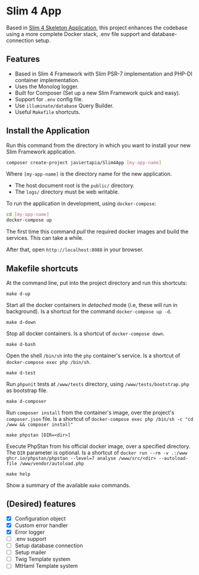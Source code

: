 # Slim 4 App

Based in [Slim 4 Skeleton Application](https://github.com/slimphp/Slim-Skeleton), this project enhances the codebase using a more complete Docker stack, .env file support and database-connection setup.

## Features

* Based in Slim 4 Framework with Slim PSR-7 implementation and PHP-DI container implementation.
* Uses the Monolog logger.
* Built for Composer (Set up a new Slim Framework quick and easy).
* Support for `.env` config file.
* Use `illuminate/database` Query Builder.
* Useful `Makefile` shortcuts.

## Install the Application

Run this command from the directory in which you want to install your new Slim Framework application.

```bash
composer create-project javiertapia/Slim4App [my-app-name]
```

Where `[my-app-name]` is the directory name for the new application.

* The host document root is the `public/` directory.
* The `logs/` directory must be web writable.

To run the application in development, using `docker-compose`: 

```bash
cd [my-app-name]
docker-compose up
```

The first time this command _pull_ the required docker images and build the services. This can take a while.

After that, open `http://localhost:8088` in your browser.

## Makefile shortcuts

At the command line, put into the project directory and run this shortcuts:

`make d-up`

Start all the docker containers in _detached_ mode (i.e, these will run in background).
Is a shortcut for the command `docker-compose up -d`.

`make d-down`

Stop all docker containers. Is a shortcut of `docker-compose down`.

`make d-bash`

Open the shell `/bin/sh` into the `php` container's service. Is a shortcut of `docker-compose exec php /bin/sh`.

`make d-test`

Run `phpunit` tests at `/www/tests` directory, using `/www/tests/bootstrap.php` as bootstrap file.

`make d-composer`

Run `composer install` from the container's image, over the project's `composer.json` file.
Is a shortcut of `docker-compose exec php /bin/sh -c "cd /www && composer install"`

`make phpstan [DIR=<dir>]`

Execute PhpStan from his official docker image, over a specified directory. The `DIR` parameter is optional.
Is a shortcut of 
`docker run --rm -v .:/www ghcr.io/phpstan/phpstan --level=7 analyse /www/src/<dir> --autoload-file /www/vendor/autoload.php`

`make help`

Show a summary of the available `make` commands.

## (Desired) features

- [x] Configuration object
- [x] Custom error handler
- [x] Error logger
- [ ] .env support
- [ ] Setup database connection
- [ ] Setup mailer 
- [ ] Twig Template system
- [ ] MtHaml Template system
